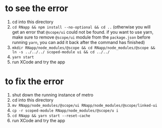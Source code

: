 # to see the error

1. cd into this directory
3. `cd RNapp && npm install --no-optional && cd ..` (otherwise you will get an error that `@scope/ui` could not be found. if you want to use yarn, make sure to remove `@scope/ui` module from the `package.json` before running `yarn`, you can add it back after the command has finished)
2. `mkdir RNapp/node_modules/@scope && cd RNapp/node_modules/@scope && ln -s ../../../
scoped-module ui && cd ../../`
4. `yarn start`
5. run XCode and try the app

# to fix the error

1. shut down the running instance of metro
2. cd into this directory
3. `mv RNapp/node_modules/@scope/ui RNapp/node_modules/@scope/linked-ui`
4. `cp -r scoped-module RNapp/node_modules/@scope/u
i`
5. `cd RNapp && yarn start --reset-cache`
6. run XCode and try the app